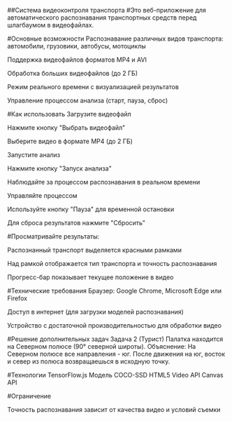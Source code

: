 ##Система видеоконтроля транспорта
#Это веб-приложение для автоматического распознавания транспортных средств перед шлагбаумом в видеофайлах.

#Основные возможности
Распознавание различных видов транспорта: автомобили, грузовики, автобусы, мотоциклы

Поддержка видеофайлов форматов MP4 и AVI

Обработка больших видеофайлов (до 2 ГБ)

Режим реального времени с визуализацией результатов

Управление процессом анализа (старт, пауза, сброс)

#Как использовать
Загрузите видеофайл

Нажмите кнопку "Выбрать видеофайл"

Выберите видео в формате MP4 (до 2 ГБ)

Запустите анализ

Нажмите кнопку "Запуск анализа"

Наблюдайте за процессом распознавания в реальном времени

Управляйте процессом

Используйте кнопку "Пауза" для временной остановки

Для сброса результатов нажмите "Сбросить"

#Просматривайте результаты:

Распознанный транспорт выделяется красными рамками

Над рамкой отображается тип транспорта и точность распознавания

Прогресс-бар показывает текущее положение в видео

#Технические требования
Браузер: Google Chrome, Microsoft Edge или Firefox

Доступ в интернет (для загрузки моделей распознавания)

Устройство с достаточной производительностью для обработки видео

#Решение дополнительных задач
Задача 2 (Турист)
Палатка находится на Северном полюсе (90° северной широты).
Объяснение: На Северном полюсе все направления - юг. После движения на юг, восток и север из полюса возвращаешься в исходную точку.


#Технологии
TensorFlow.js
Модель COCO-SSD
HTML5 Video API
Canvas API

#Ограничениe

Точность распознавания зависит от качества видео и условий съемки
